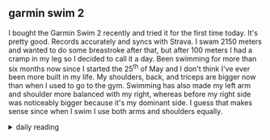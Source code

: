 ## garmin swim 2

I bought the Garmin Swim 2 recently and tried it for the first time today. It's pretty good. Records accurately and syncs with Strava. I swam 2150 meters and wanted to do some breastroke after that, but after 100 meters I had a cramp in my leg so I decided to call it a day. Been swimming for more than six months now since I started the 25<sup>th</sup> of May and I don't think I've ever been more built in my life. My shoulders, back, and triceps are bigger now than when I used to go to the gym. Swimming has also made my left arm and shoulder more balanced with my right, whereas before my right side was noticeably bigger because it's my dominant side. I guess that makes sense since when I swim I use both arms and shoulders equally.

<details markdown="1">
<summary>daily reading</summary>

| Dec. 9, 2024 |
| :-------------: |
| [Deut. 13–14; Ps. 99–101; Isa. 41; Rev. 11](https://blog.swang.cloud/2024/12/03/Bible-year-1.html) |
| [WCF 13; WLC 84-90; WSC 45-48](https://blog.swang.cloud/2024/11/27/westminster-month-1.html) |
| [The Apostles' Creed](https://threeforms.org/the-apostles-creed/) |

</details>